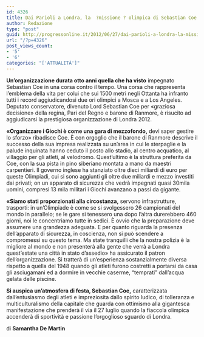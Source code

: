```yaml
---
id: 4326
title: Dai Parioli a Londra, la  ?missione ? olimpica di Sebastian Coe
author: Redazione
type: "post"
guid: http://progressonline.it/2012/06/27/dai-parioli-a-londra-la-missione-olimpica-di-sebastian-coe/
url: "/?p=4326"
post_views_count:
- '5'
- '6'
categories: "['ATTUALITÀ']"
---
```


**Un’organizzazione durata otto anni quella che ha visto** impegnato Sebastian Coe in una corsa contro il tempo. Una corsa che rappresenta l’emblema della vita per colui che sui 1500 metri negli Ottanta ha infranto tutti i record aggiudicandosi due ori olimpici a Mosca e a Los Angeles. Deputato conservatore, divenuto Lord Sebastian Coe per «graziosa decisione» della regina, Pari del Regno e barone di Ranmore, è risucito ad aggiudicarsi la prestigiosa organizzazione di Londra 2012.

**«Organizzare i Giochi è come una gara di mezzofondo,** devi saper gestire lo sforzo» ribadisce Coe. È con orgoglio che il barone di Ranmore descrive il successo della sua impresa realizzata su un’area in cui le sterpaglie e la palude inquinata hanno ceduto il posto allo stadio, al centro acquatico, al villaggio per gli atleti, al velodromo. Quest’ultimo è la struttura preferita da Coe, con la sua pista in pino siberiano montata a mano da maestri carpentieri. Il governo inglese ha stanziato oltre dieci miliardi di euro per queste Olimpiadi, cui si sono aggiunti gli oltre due miliardi e mezzo investiti dai privati; on un apparato di sicurezza che vedrà impegnati quasi 30mila uomini, compresi 13 mila militari i Giochi avanzano a passi da gigante.

**«Siamo stati proporzionati alla circostanza,** servono infrastrutture, trasporti: in un’Olimpiade è come se si svolgessero 26 campionati del mondo in parallelo; se le gare si tenessero una dopo l’altra durerebbero 460 giorni, noi le concentriamo tutte in sedici. È ovvio che la preparazione deve assumere una grandezza adeguata. E per quanto riguarda la presenza dell’apparato di sicurezza, in coscienza, non si può scendere a compromessi su questo tema. Ma state tranquilli che la nostra polizia è la migliore al mondo e non presenterà alla gente che verrà a Londra quest’estate una città in stato d’assedio» ha assicurato il patron dell’organizzazione. Si tratterà di un’esperienza sostanzialmente diversa rispetto a quella del 1948 quando gli atleti furono costretti a portarsi da casa gli asciugamani ed a dormire in vecchie caserme, “temprati” dall’acqua gelata delle piscine.

**Si auspica un’atmosfera di festa, Sebastian Coe,** caratterizzata dall’entusiasmo degli atleti e impreziosita dallo spirito ludico, di tolleranza e multiculturalismo della capitale che guarda con ottimismo alla gigantesca manifestazione che prenderà il via il 27 luglio quando la fiaccola olimpica accenderà di sportività e passione l’orgoglioso sguardo di Londra.

di **Samantha De Martin**